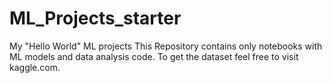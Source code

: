 # ML_Projects_starter
My "Hello World" ML projects
This Repository contains only notebooks with ML models and data analysis code. To get the dataset feel free to visit kaggle.com.
